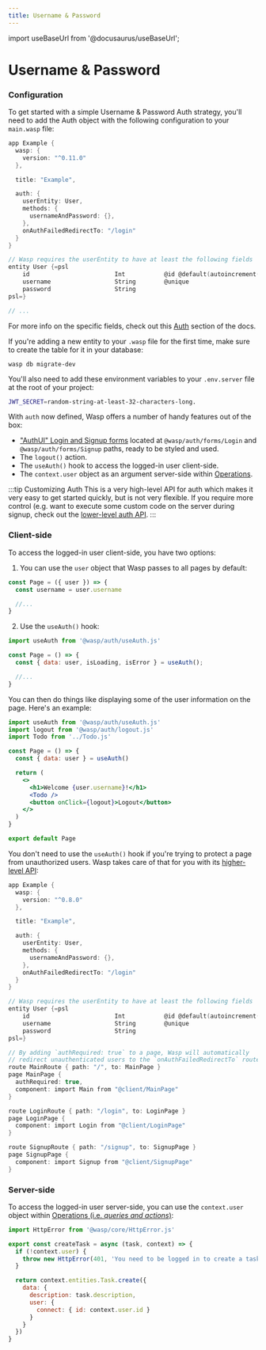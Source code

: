 ```yaml
---
title: Username & Password
---
```


import useBaseUrl from '@docusaurus/useBaseUrl';

# Username & Password

### Configuration

To get started with a simple Username & Password Auth strategy, you'll need to add the Auth object with the following configuration to your `main.wasp` file:
```c title="main.wasp"
app Example {
  wasp: {
    version: "^0.11.0"
  },

  title: "Example",

  auth: {
    userEntity: User,
    methods: {
      usernameAndPassword: {},
    },
    onAuthFailedRedirectTo: "/login"
  }
}

// Wasp requires the userEntity to have at least the following fields
entity User {=psl
    id                        Int           @id @default(autoincrement())
    username                  String        @unique
    password                  String
psl=}

// ...
```
For more info on the specific fields, check out this [Auth](/docs/language/features#authentication--authorization) section of the docs.

If you're adding a new entity to your `.wasp` file for the first time, make sure to create the table for it in your database:
```shell
wasp db migrate-dev
```

You'll also need to add these environment variables to your `.env.server` file at the root of your project:

```bash title=".env.server"
JWT_SECRET=random-string-at-least-32-characters-long.
```

With `auth` now defined, Wasp offers a number of handy features out of the box:
- ["AuthUI" Login and Signup forms](/docs/guides/auth-ui) located at `@wasp/auth/forms/Login` and `@wasp/auth/forms/Signup` paths, ready to be styled and used.
- The `logout()` action.
- The `useAuth()` hook to access the logged-in user client-side.
- The `context.user` object as an argument server-side within [Operations](/docs/language/features#queries-and-actions-aka-operations).

:::tip Customizing Auth
This is a very high-level API for auth which makes it very easy to get started quickly, but is
not very flexible. If you require more control (e.g. want to execute some custom code on the server
during signup, check out the [lower-level auth API](/docs/language/features#lower-level-api).
:::

### Client-side

To access the logged-in user client-side, you have two options:

1. You can use the `user` object that Wasp passes to all pages by default:

```jsx
const Page = ({ user }) => {
  const username = user.username

  //...
}
```


2. Use the `useAuth()` hook: 

```jsx 
import useAuth from '@wasp/auth/useAuth.js'

const Page = () => {
  const { data: user, isLoading, isError } = useAuth();

  //...
}
```

You can then do things like displaying some of the user information on the page. Here's an example:


```jsx 
import useAuth from '@wasp/auth/useAuth.js'
import logout from '@wasp/auth/logout.js'
import Todo from '../Todo.js'

const Page = () => {
  const { data: user } = useAuth()

  return (
    <>
      <h1>Welcome {user.username}!</h1>
      <Todo />
      <button onClick={logout}>Logout</button>
    </>
  )
}

export default Page
```

You don't need to use the `useAuth()` hook if you're trying to protect a page from unauthorized users. Wasp takes care of that for you with its [higher-level API](/docs/language/features#authentication--authorization):

```c title="main.wasp" {28}
app Example {
  wasp: {
    version: "^0.8.0"
  },

  title: "Example",

  auth: {
    userEntity: User,
    methods: {
      usernameAndPassword: {},
    },
    onAuthFailedRedirectTo: "/login"
  }
}

// Wasp requires the userEntity to have at least the following fields
entity User {=psl
    id                        Int           @id @default(autoincrement())
    username                  String        @unique
    password                  String
psl=}

// By adding `authRequired: true` to a page, Wasp will automatically
// redirect unauthenticated users to the `onAuthFailedRedirectTo` route 
route MainRoute { path: "/", to: MainPage }
page MainPage {
  authRequired: true,
  component: import Main from "@client/MainPage"
}

route LoginRoute { path: "/login", to: LoginPage }
page LoginPage {
  component: import Login from "@client/LoginPage"
}

route SignupRoute { path: "/signup", to: SignupPage }
page SignupPage {
  component: import Signup from "@client/SignupPage"
}
```

### Server-side

To access the logged-in user server-side, you can use the `context.user` object within [Operations (i.e. *queries and actions*)](/docs/language/features#queries-and-actions-aka-operations):


```js title="src/server/actions.js" {4}
import HttpError from '@wasp/core/HttpError.js'

export const createTask = async (task, context) => {
  if (!context.user) {
    throw new HttpError(401, 'You need to be logged in to create a task.')
  }

  return context.entities.Task.create({
    data: {
      description: task.description,
      user: {
        connect: { id: context.user.id }
      }
    }
  })
}
```

